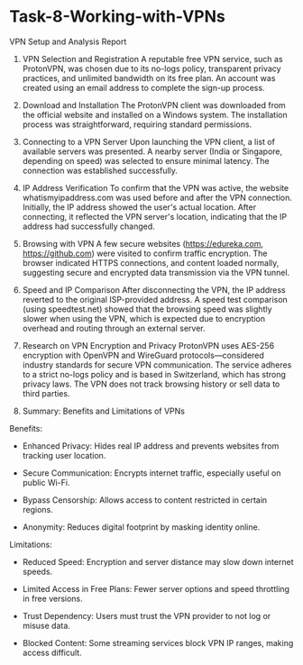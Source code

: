 # Task-8-Working-with-VPNs

VPN Setup and Analysis Report

1. VPN Selection and Registration
A reputable free VPN service, such as ProtonVPN, was chosen due to its no-logs policy, transparent privacy practices, and unlimited bandwidth on its free plan. An account was created using an email address to complete the sign-up process.

2. Download and Installation
The ProtonVPN client was downloaded from the official website and installed on a Windows system. The installation process was straightforward, requiring standard permissions.

3. Connecting to a VPN Server
Upon launching the VPN client, a list of available servers was presented. A nearby server (India or Singapore, depending on speed) was selected to ensure minimal latency. The connection was established successfully.

4. IP Address Verification
To confirm that the VPN was active, the website whatismyipaddress.com was used before and after the VPN connection. Initially, the IP address showed the user's actual location. After connecting, it reflected the VPN server's location, indicating that the IP address had successfully changed.

5. Browsing with VPN
A few secure websites (https://edureka.com, https://github.com) were visited to confirm traffic encryption. The browser indicated HTTPS connections, and content loaded normally, suggesting secure and encrypted data transmission via the VPN tunnel.

6. Speed and IP Comparison
After disconnecting the VPN, the IP address reverted to the original ISP-provided address. A speed test comparison (using speedtest.net) showed that the browsing speed was slightly slower when using the VPN, which is expected due to encryption overhead and routing through an external server.

7. Research on VPN Encryption and Privacy
ProtonVPN uses AES-256 encryption with OpenVPN and WireGuard protocols—considered industry standards for secure VPN communication. The service adheres to a strict no-logs policy and is based in Switzerland, which has strong privacy laws. The VPN does not track browsing history or sell data to third parties.

8. Summary: Benefits and Limitations of VPNs

Benefits:

- Enhanced Privacy: Hides real IP address and prevents websites from tracking user location.

- Secure Communication: Encrypts internet traffic, especially useful on public Wi-Fi.

- Bypass Censorship: Allows access to content restricted in certain regions.

- Anonymity: Reduces digital footprint by masking identity online.


Limitations:

- Reduced Speed: Encryption and server distance may slow down internet speeds.

- Limited Access in Free Plans: Fewer server options and speed throttling in free versions.

- Trust Dependency: Users must trust the VPN provider to not log or misuse data.

- Blocked Content: Some streaming services block VPN IP ranges, making access difficult.
